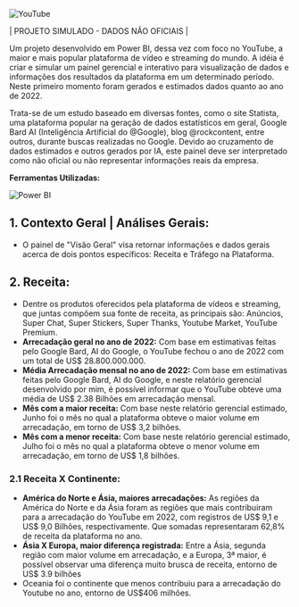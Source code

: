 ![YouTube](https://logodownload.org/wp-content/uploads/2014/10/youtube-logo-4-3.png)

| PROJETO SIMULADO - DADOS NÃO OFICIAIS | 

Um projeto desenvolvido em Power BI, dessa vez com foco no YouTube, a maior e mais popular plataforma de vídeo e streaming do mundo. A idéia é criar e simular um painel gerencial e interativo para visualização de dados e informações dos resultados da plataforma em um determinado período. Neste primeiro momento  foram gerados e estimados dados quanto ao ano de 2022.

Trata-se de um estudo baseado em diversas fontes,  como o site Statista, uma plataforma popular na geração de dados estatísticos em geral, Google Bard AI (Inteligência Artificial do @Google), blog @rockcontent, entre outros, durante buscas realizadas no Google. Devido ao cruzamento de dados estimados e outros gerados por IA, este painel deve ser interpretado como não oficial ou não representar informações reais da empresa.

**Ferramentas Utilizadas:**

![Power BI](https://seekvectorlogo.com/wp-content/uploads/2022/02/power-bi-vector-logo-2022-small.png)

## 1. Contexto Geral | Análises Gerais:
* O painel de "Visão Geral" visa retornar informações e dados gerais acerca de dois pontos específicos: Receita e Tráfego na Plataforma.

## 2. Receita:
* Dentre os produtos oferecidos pela plataforma de vídeos e streaming, que juntas compõem sua fonte de receita, as principais são: Anúncios, Super Chat, Super Stickers, Super Thanks, Youtube Market, YouTube Premium.
* **Arrecadação geral no ano de 2022:** Com base em estimativas feitas pelo Google Bard, AI do Google, o YouTube fechou o ano de 2022 com um total de US$ 28.800.000.000.
* **Média Arrecadação mensal no ano de 2022:** Com base em estimativas feitas pelo Google Bard, AI do Google, e neste relatório gerencial desenvolvido por mim, é possível informar que o YouTube obteve uma média de US$ 2.38 Bilhões em arrecadação mensal.
* **Mês com a maior receita:** Com base neste relatório gerencial estimado, Junho foi o mês no qual a plataforma obteve o maior volume em arrecadação, em torno de US$ 3,2 bilhões.
* **Mês com a menor receita:** Com base neste relatório gerencial estimado, Julho foi o mês no qual a plataforma obteve o menor volume em arrecadação, em torno de US$ 1,8 bilhões.

### 2.1 Receita X Continente:
* **América do Norte e Ásia, maiores arrecadações:** As regiões da América do Norte e da Ásia foram as regiões que mais contribuiram para a arrecadação do YouTube em 2022, com registros de US$ 9,1 e US$ 9,0 Bilhões, respectivamente. Que somadas representaram 62,8% de receita da plataforma no ano. 
* **Ásia X Europa, maior diferença registrada:** Entre a Ásia, segunda região com maior volume em arrecadação, e a Europa, 3ª maior, é possível observar uma diferença muito brusca de receita, entorno de US$ 3.9 bilhões 
* Oceania foi o continente que menos contribuiu para a arrecadação do Youtube no ano, entorno de US$406 milhões.
